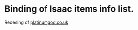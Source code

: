 # Binding of Isaac items info list.

Redesing of [platinumgod.co.uk](http://platinumgod.co.uk/afterbirth)

